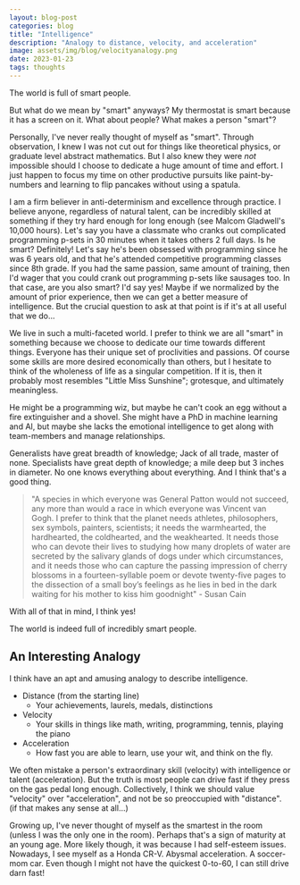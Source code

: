 ```yaml
---
layout: blog-post
categories: blog
title: "Intelligence"
description: "Analogy to distance, velocity, and acceleration"
image: assets/img/blog/velocityanalogy.png
date: 2023-01-23
tags: thoughts
---
```


The world is full of smart people.

But what do we mean by "smart" anyways? My thermostat is smart because it has a screen on it. What about people? What makes a person "smart"? 

Personally, I've never really thought of myself as "smart". Through observation, I knew I was not cut out for things like theoretical physics, or graduate level abstract mathematics. But I also knew they were *not* impossible should I choose to dedicate a huge amount of time and effort. I just happen to focus my time on other productive pursuits like paint-by-numbers and learning to flip pancakes without using a spatula.

I am a firm believer in anti-determinism and excellence through practice. I believe anyone, regardless of natural talent, can be incredibly skilled at something if they try hard enough for long enough (see Malcom Gladwell's 10,000 hours). Let's say you have a classmate who cranks out complicated programming p-sets in 30 minutes when it takes others 2 full days. Is he smart? Definitely! Let's say he's been obsessed with programming since he was 6 years old, and that he's attended competitive programming classes since 8th grade. If you had the same passion, same amount of training, then I'd wager that you could crank out programming p-sets like sausages too. In that case, are you also smart? I'd say yes! Maybe if we normalized by the amount of prior experience, then we can get a better measure of intelligence. But the crucial question to ask at that point is if it's at all useful that we do...

We live in such a multi-faceted world. I prefer to think we are all "smart" in something because we choose to dedicate our time towards different things. Everyone has their unique set of proclivities and passions. Of course some skills are more desired economically than others, but I hesitate to think of the wholeness of life as a singular competition. If it is, then it probably most resembles "Little Miss Sunshine"; grotesque, and ultimately meaningless. 

He might be a programming wiz, but maybe he can't cook an egg without a fire extinguisher and a shovel. She might have a PhD in machine learning and AI, but maybe she lacks the emotional intelligence to get along with team-members and manage relationships. 

Generalists have great breadth of knowledge; Jack of all trade, master of none. Specialists have great depth of knowledge; a mile deep but 3 inches in diameter. No one knows everything about everything. And I think that's a good thing.

> "A species in which everyone was General Patton would not succeed, any more than would a race in which everyone was Vincent van Gogh. I prefer to think that the planet needs athletes, philosophers, sex symbols, painters, scientists; it needs the warmhearted, the hardhearted, the coldhearted, and the weakhearted. It needs those who can devote their lives to studying how many droplets of water are secreted by the salivary glands of dogs under which circumstances, and it needs those who can capture the passing impression of cherry blossoms in a fourteen-syllable poem or devote twenty-five pages to the dissection of a small boy’s feelings as he lies in bed in the dark waiting for his mother to kiss him goodnight" - Susan Cain

With all of that in mind, I think yes! 

The world is indeed full of incredibly smart people. 



## An Interesting Analogy

I think have an apt and amusing analogy to describe intelligence.

* Distance (from the starting line)
  * Your achievements, laurels, medals, distinctions
* Velocity
  * Your skills in things like math, writing, programming, tennis, playing the piano
* Acceleration
  * How fast you are able to learn, use your wit, and think on the fly.

We often mistake a person's extraordinary skill (velocity) with intelligence or talent (acceleration). But the truth is most people can drive fast if they press on the gas pedal long enough. Collectively, I think we should value "velocity" over "acceleration", and not be so preoccupied with "distance". (if that makes any sense at all...)

Growing up, I've never thought of myself as the smartest in the room (unless I was the only one in the room). Perhaps that's a sign of maturity at an young age. More likely though, it was because I had self-esteem issues. Nowadays, I see myself as a Honda CR-V. Abysmal acceleration. A soccer-mom car. Even though I might not have the quickest 0-to-60, I can still drive darn fast!

